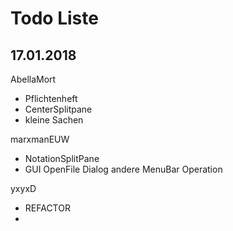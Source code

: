 # Todo Liste

## 17.01.2018

AbellaMort
 - Pflichtenheft
 - CenterSplitpane
 - kleine Sachen

marxmanEUW
 - NotationSplitPane
 - GUI OpenFile Dialog andere MenuBar Operation

yxyxD
 - REFACTOR
 - 
 
